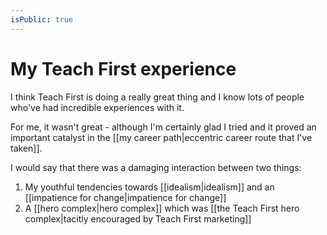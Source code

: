 ```yaml
---
isPublic: true
---
```


# My Teach First experience

I think Teach First is doing a really great thing and I know lots of people who've had incredible experiences with it.

For me, it wasn't great - although I'm certainly glad I tried and it proved an important catalyst in the [[my career path|eccentric career route that I've taken]].

I would say that there was a damaging interaction between two things:
1. My youthful tendencies towards [[idealism|idealism]] and an [[impatience for change|impatience for change]]
2. A [[hero complex|hero complex]] which was [[the Teach First hero complex|tacitly encouraged by Teach First marketing]]



